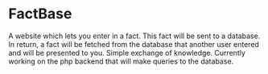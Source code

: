 FactBase
=========

A website which lets you enter in a fact. This fact will be sent to a database. In return, a fact will be fetched from the database that
another user entered and will be presented to you. Simple exchange of knowledge. Currently working on the php backend that will make queries to the database.
